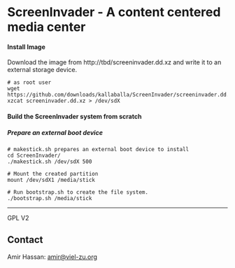 ScreenInvader - A content centered media center 
=========================================

#### Install Image #####

Download the image from http://tbd/screeninvader.dd.xz and write it to an external storage device.

    # as root user
    wget https://github.com/downloads/kallaballa/ScreenInvader/screeninvader.dd.xz
    xzcat screeninvader.dd.xz > /dev/sdX

#### Build the ScreenInvader system from scratch ####

##### Prepare an external boot device ######

    # makestick.sh prepares an external boot device to install
    cd ScreenInvader/
    ./makestick.sh /dev/sdX 500

    # Mount the created partition
    mount /dev/sdX1 /media/stick

    # Run bootstrap.sh to create the file system.
    ./bootstrap.sh /media/stick

-------

GPL V2

Contact
-------

Amir Hassan: <amir@viel-zu.org>

